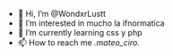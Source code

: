 - 👋 Hi, I’m @WondxrLustt
- 👀 I’m interested in mucho la ifnormatica
- 🌱 I’m currently learning  css y php
- 📫 How to reach me _.mateo_ciro._

<!---
WondxrLustt/WondxrLustt is a ✨ special ✨ repository because its `README.md` (this file) appears on your GitHub profile.
You can click the Preview link to take a look at your changes.
--->
